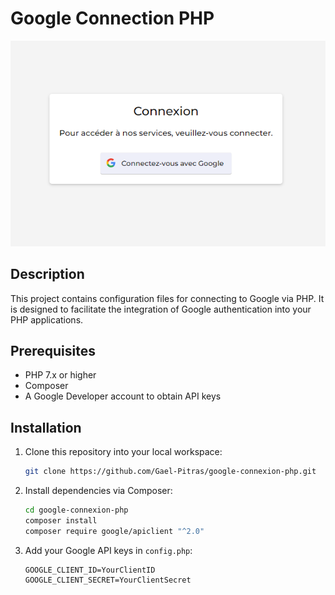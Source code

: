 # Google Connection PHP


<div align="center">
  <img src="./preview.PNG" alt="Logo du projet">
</div>

## Description

This project contains configuration files for connecting to Google via PHP. It is designed to facilitate the integration of Google authentication into your PHP applications.

## Prerequisites

- PHP 7.x or higher
- Composer
- A Google Developer account to obtain API keys

## Installation

1. Clone this repository into your local workspace:

    ```bash
    git clone https://github.com/Gael-Pitras/google-connexion-php.git
    ```

2. Install dependencies via Composer:

    ```bash
    cd google-connexion-php
    composer install
    composer require google/apiclient "^2.0"
    ```

3. Add your Google API keys in `config.php`:

    ```env
    GOOGLE_CLIENT_ID=YourClientID
    GOOGLE_CLIENT_SECRET=YourClientSecret
    ```


